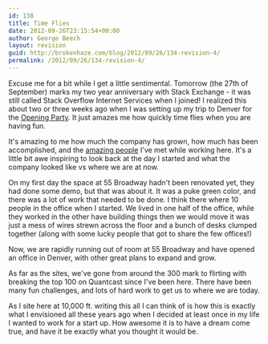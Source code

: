 ```yaml
---
id: 138
title: Time Flies
date: 2012-09-26T23:15:54+00:00
author: George Beech
layout: revision
guid: http://brokenhaze.com/blog/2012/09/26/134-revision-4/
permalink: /2012/09/26/134-revision-4/
---
```

<p>Excuse me for a bit while I get a little sentimental. Tomorrow (the 27th of September) marks my two year anniversary with Stack Exchange - it was still called Stack Overflow Internet Services when I joined! I realized this about two or three weeks ago when I was setting up my trip to Denver for the <a href="http://blog.stackoverflow.com/2012/09/join-us-for-our-opening-reception-of-stack-exchange-denver/">Opening Party</a>. It just amazes me how quickly time flies when you are having fun.</p>

<p>It's amazing to me how much the company has grown, how much has been accomplished, and the <a href="http://stackexchange.com/about/team">amazing people</a> I've met while working here. It's a little bit awe inspiring to look back at the day I started and what the company looked like vs where we are at now.</p>

<p>On my first day the space at 55 Broadway hadn't been renovated yet, they had done some demo, but that was about it. It was a puke green color, and there was a lot of work that needed to be done. I think there where 10 people in the office when I started. We lived in one half of the office, while they worked in the other have building things then we would move it was just a mess of wires strewn across the floor and a bunch of desks clumped together (along with some lucky people that got to share the few offices!)</p>

<p>Now, we are rapidly running out of room at 55 Broadway and have opened an office in Denver, with other great plans to expand and grow.</p>

<p>As far as the sites, we've gone from around the 300 mark to flirting with breaking the top 100 on Quantcast since I've been here. There have been many fun challenges, and lots of hard work to get us to where we are today.</p>

<p>As I site here at 10,000 ft. writing this all I can think of is how this is exactly what I envisioned all these years ago when I decided at least once in my life I wanted to work for a start up. How awesome it is to have a dream come true, and have it be exactly what you thought it would be.</p>

